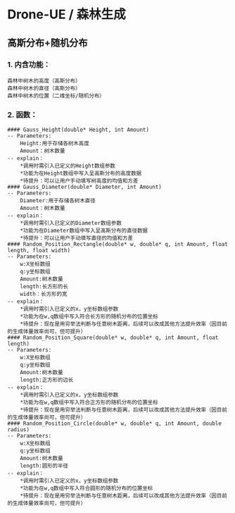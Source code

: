 # Drone-UE / 森林生成
## 高斯分布+随机分布
### 1. 内含功能：
    森林中树木的高度（高斯分布）
    森林中树木的直径（高斯分布）
    森林中树木的位置（二维坐标/随机分布）

### 2. 函数：
    #### Gauss_Height(double* Height, int Amount)
    -- Parameters:
        Height:用于存储各树木高度
        Amount：树木数量
    -- explain：
        *调用时需引入已定义的Height数组参数
        *功能为在Height数组中写入呈高斯分布的高度数据
        *待提升：可以让用户手动填写树高度的均值和方差
    #### Gauss_Diameter(double* Diameter, int Amount)
    -- Parameters:
        Diameter:用于存储各树木直径
        Amount：树木数量
    -- explain：
        *调用时需引入已定义的Diameter数组参数
        *功能为在Diameter数组中写入呈高斯分布的直径数据
        *待提升：可以让用户手动填写直径的均值和方差
    #### Random_Position_Rectangle(double* w, double* q, int Amount, float length, float width)
    -- Parameters:
        w:X坐标数组
        q:y坐标数组
        Amount:树木数量
        length:长方形的长
        width：长方形的宽
    -- explain：
        *调用时需引入已定义的x，y坐标数组参数
        *功能为在w,q数组中写入符合长方形的随机分布的位置坐标
        *待提升：现在是用穷举法判断与任意树木距离，后续可以改成其他方法提升效率（因目前的生成体量效率尚可，但可提升）
    #### Random_Position_Square(double* w, double* q, int Amount, float length)
    -- Parameters:
        w:X坐标数组
        q:y坐标数组
        Amount:树木数量
        length:正方形的边长
    -- explain：
        *调用时需引入已定义的x，y坐标数组参数
        *功能为在w,q数组中写入符合正方形的随机分布的位置坐标
        *待提升：现在是用穷举法判断与任意树木距离，后续可以改成其他方法提升效率（因目前的生成体量效率尚可，但可提升）
    #### Random_Position_Circle(double* w, double* q, int Amount, double radius)
    -- Parameters:
        w:X坐标数组
        q:y坐标数组
        Amount:树木数量
        length:圆形的半径
    -- explain：
        *调用时需引入已定义的x，y坐标数组参数
        *功能为在w,q数组中写入符合圆形的随机分布的位置坐标
        *待提升：现在是用穷举法判断与任意树木距离，后续可以改成其他方法提升效率（因目前的生成体量效率尚可，但可提升）
            
    